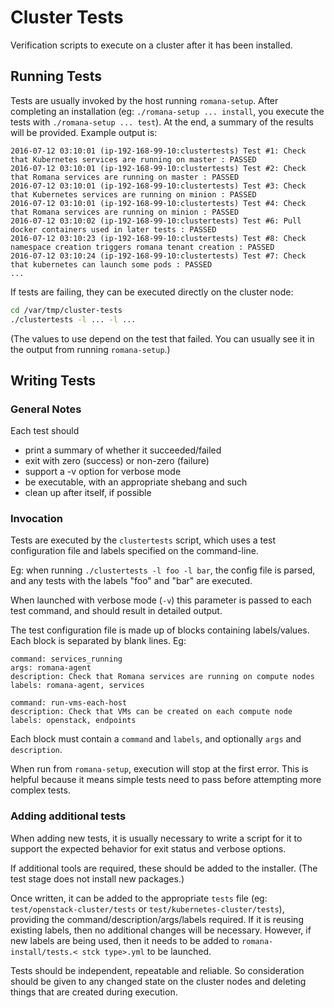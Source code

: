 # Cluster Tests

Verification scripts to execute on a cluster after it has been installed.

## Running Tests

Tests are usually invoked by the host running `romana-setup`.
After completing an installation (eg: `./romana-setup ... install`, you execute the tests with `./romana-setup ... test`).
At the end, a summary of the results will be provided. Example output is:
```
2016-07-12 03:10:01 (ip-192-168-99-10:clustertests) Test #1: Check that Kubernetes services are running on master : PASSED
2016-07-12 03:10:01 (ip-192-168-99-10:clustertests) Test #2: Check that Romana services are running on master : PASSED
2016-07-12 03:10:01 (ip-192-168-99-10:clustertests) Test #3: Check that Kubernetes services are running on minion : PASSED
2016-07-12 03:10:01 (ip-192-168-99-10:clustertests) Test #4: Check that Romana services are running on minion : PASSED
2016-07-12 03:10:02 (ip-192-168-99-10:clustertests) Test #6: Pull docker containers used in later tests : PASSED
2016-07-12 03:10:23 (ip-192-168-99-10:clustertests) Test #8: Check namespace creation triggers romana tenant creation : PASSED
2016-07-12 03:10:24 (ip-192-168-99-10:clustertests) Test #7: Check that kubernetes can launch some pods : PASSED
...
```

If tests are failing, they can be executed directly on the cluster node:
```bash
cd /var/tmp/cluster-tests
./clustertests -l ... -l ...
```

(The values to use depend on the test that failed. You can usually see it in the output from running `romana-setup`.)

## Writing Tests

### General Notes

Each test should

- print a summary of whether it succeeded/failed
- exit with zero (success) or non-zero (failure)
- support a -v option for verbose mode
- be executable, with an appropriate shebang and such
- clean up after itself, if possible

### Invocation

Tests are executed by the `clustertests` script, which uses a test configuration file and labels specified on the command-line.

Eg: when running `./clustertests -l foo -l bar`, the config file is parsed, and any tests with the labels "foo" and "bar" are executed.

When launched with verbose mode (`-v`) this parameter is passed to each test command, and should result in detailed output.

The test configuration file is made up of blocks containing labels/values. Each block is separated by blank lines.
Eg:
```
command: services_running
args: romana-agent
description: Check that Romana services are running on compute nodes
labels: romana-agent, services

command: run-vms-each-host
description: Check that VMs can be created on each compute node
labels: openstack, endpoints
```

Each block must contain a `command` and `labels`, and optionally `args` and `description`.

When run from `romana-setup`, execution will stop at the first error.
This is helpful because it means simple tests need to pass before attempting more complex tests.

### Adding additional tests

When adding new tests, it is usually necessary to write a script for it to support the expected behavior for exit status and verbose options.

If additional tools are required, these should be added to the installer. (The test stage does not install new packages.)

Once written, it can be added to the appropriate `tests` file (eg: `test/openstack-cluster/tests` or `test/kubernetes-cluster/tests`), providing the command/description/args/labels required.
If it is reusing existing labels, then no additional changes will be necessary. However, if new labels are being used, then it needs to be added to `romana-install/tests.< stck type>.yml` to be launched.

Tests should be independent, repeatable and reliable. So consideration should be given to any changed state on the cluster nodes and deleting things that are created during execution.
